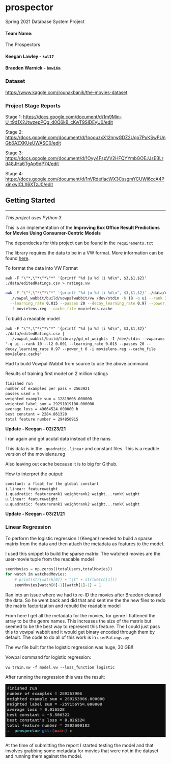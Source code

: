 # prospector
Spring 2021 Database System Project

#### Team Name: 
The Prospectors
#### Keegan Lawley - `kwl17`
#### Braeden Warnick - `bmw16m`

### Dataset

https://www.kaggle.com/rounakbanik/the-movies-dataset


### Project Stage Reports
Stage 1: https://docs.google.com/document/d/1m9Min-U_t9d1X2JtwzepPQg_d0Q6kB_cKwT9SIDEyU0/edit

Stage 2: https://docs.google.com/document/d/1poouzxX12nrwGDZ2Uqo7PuKSwPUnGb6AZXKUeUWASC0/edit

Stage 3: https://docs.google.com/document/d/1Oyy4FspVV2HFQYYmbGOEJJsEBLrd48JHa6TgAp9dP74/edit

Stage 4: https://docs.google.com/document/d/1nVRdeflacWX3CssgmYCUWl6ccA4PxinxwICLX6XTzJ0/edit


## Getting Started
---

<i>This project uses Python 3.</i>

This is an implementation of the <strong>Improving Box Office Result Predictions for Movies Using Consumer-Centric Models</strong>

The dependecies for this project can be found in the `requirements.txt`

The library requires the data to be in a VW format. More information can be found [here](https://github.com/VowpalWabbit/vowpal_wabbit/wiki/Input-format).


To format the data into VW Format
```
awk -F "\"*,\"*\"*\"*" '{printf "%d |u %d |i %d\n", $3,$1,$2}' ./data/editedRatings.csv > ratings.vw
```

```bash
awk -F "\"*,\"*\"*\"*" '{printf "%d |u %d |i %d\n", $3,$1,$2}' ./data/editedRatings.csv | \
  ./vowpal_wabbit/build/vowpalwabbit/vw /dev/stdin -b 18 -q ui --rank 10 --l2 0.001 \
  --learning_rate 0.015 --passes 20 --decay_learning_rate 0.97 --power_t 0 \
  -f movielens.reg --cache_file movielens.cache
```

To build a readable model 
```
awk -F "\"*,\"*\"*\"*" '{printf "%d |u %d |i %d\n", $3,$1,$2}' ./data/editedRatings.csv | 
  ./vowpal_wabbit/build/library/gd_mf_weights -I /dev/stdin --vwparams '-q ui --rank 10 --l2 0.001 --learning_rate 0.015 --passes 20 --decay_learning_rate 0.97 --power_t 0 -i movielens.reg --cache_file movielens.cache' 
```

Had to build Vowpal Wabbit from source to use the above command.

Results of training first model on 2 million ratings

```
finished run
number of examples per pass = 2563921
passes used = 5
weighted example sum = 12819605.000000
weighted label sum = 29291019100.000000
average loss = 49664524.000000 h
best constant = 2284.861328
total feature number = 294850915
```

<strong>Update - Keegan - 02/23/21</strong>

I ran again and got acutal data instead of the nans.

This data is in the `.quadratic` `.linear` and constant files. 
This is a readble version of the movielens.reg

Also leaving out cache because it is to big for Github.

How to interpret the output: 

```
constant: a float for the global constant
i.linear: featureweight
i.quadratic: featurerank1 weightrank2 weight...rankK weight
u.linear: featureweight
u.quadratic: featurerank1 weightrank2 weight...rankK weight
```
<strong>Update - Keegan - 03/21/21</strong>

### Linear Regression 

To perform the logistic regression I (Keegan) needed to build a sparse matrix from the data and then attach the metadata as features to the model.

I used this snippet to build the sparse matrix: 
The watched movies are the user-movie tuple from the readable model 
```python
seenMovies = np.zeros((totalUsers,totalMovies))
for watch in watchedMovies:
    # print(str(watch[0]) + "\t" + str(watch[1]))
    seenMovies[watch[0]-1][watch[1]-1] = 1
```

Ran into an issue where we had to re-ID the movies after Braeden cleaned the data. So he went back and did that and sent me the the new files to redo the matrix factorization and rebuild the readable model

From here I get all the metadata for the movies, for genre I flattened the array to be the genre names. This increases the size of the matrix but seemed to be the best way to represent this feature. The I could just pass this to vowpal wabbit and it would get binary encoded through them by default. The code to do all of this work is in `userRatings.py`  


The vw file built for the logistic regression was huge, 30 GB!!

Vowpal command for logistic regression: 

`vw train.vw -f model.vw --loss_function logistic`

After running the regression this was the result: 

<img src="./images/result of logistic regression.png" />

At the time of submitting the report I started testing the model and that involves grabbing some metadata for movies that were not in the dataset and running them against the model. 